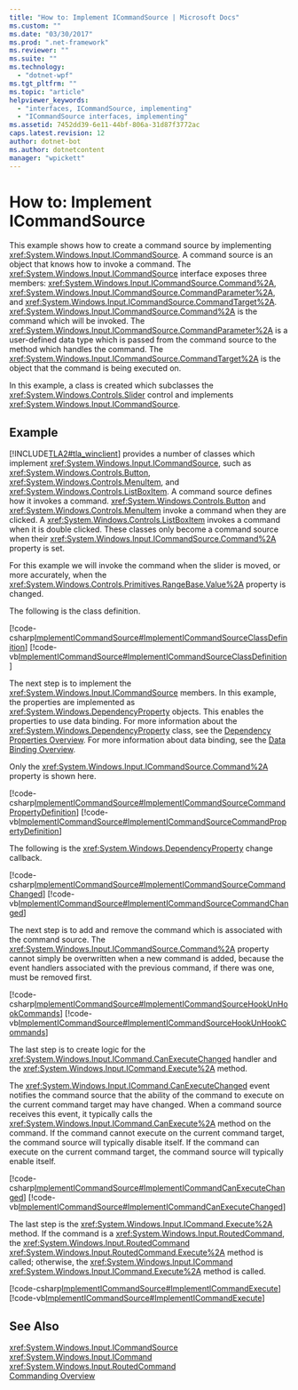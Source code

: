 ```yaml
---
title: "How to: Implement ICommandSource | Microsoft Docs"
ms.custom: ""
ms.date: "03/30/2017"
ms.prod: ".net-framework"
ms.reviewer: ""
ms.suite: ""
ms.technology: 
  - "dotnet-wpf"
ms.tgt_pltfrm: ""
ms.topic: "article"
helpviewer_keywords: 
  - "interfaces, ICommandSource, implementing"
  - "ICommandSource interfaces, implementing"
ms.assetid: 7452dd39-6e11-44bf-806a-31d87f3772ac
caps.latest.revision: 12
author: dotnet-bot
ms.author: dotnetcontent
manager: "wpickett"
---
```

# How to: Implement ICommandSource
This example shows how to create a command source by implementing <xref:System.Windows.Input.ICommandSource>.  A command source is an object that knows how to invoke a command.  The <xref:System.Windows.Input.ICommandSource> interface exposes three members: <xref:System.Windows.Input.ICommandSource.Command%2A>, <xref:System.Windows.Input.ICommandSource.CommandParameter%2A>, and <xref:System.Windows.Input.ICommandSource.CommandTarget%2A>.  <xref:System.Windows.Input.ICommandSource.Command%2A> is the command which will be invoked. The <xref:System.Windows.Input.ICommandSource.CommandParameter%2A> is a user-defined data type which is passed from the command source to the method which handles the command. The <xref:System.Windows.Input.ICommandSource.CommandTarget%2A> is the object that the command is being executed on.  
  
 In this example, a class is created which subclasses the <xref:System.Windows.Controls.Slider> control and implements <xref:System.Windows.Input.ICommandSource>.  
  
## Example  
 [!INCLUDE[TLA2#tla_winclient](../../../../includes/tla2sharptla-winclient-md.md)] provides a number of classes which implement <xref:System.Windows.Input.ICommandSource>, such as <xref:System.Windows.Controls.Button>, <xref:System.Windows.Controls.MenuItem>, and <xref:System.Windows.Controls.ListBoxItem>.  A command source defines how it invokes a command.   <xref:System.Windows.Controls.Button> and <xref:System.Windows.Controls.MenuItem> invoke a command when they are clicked.  A <xref:System.Windows.Controls.ListBoxItem> invokes a command when it is double clicked. These classes only become a command source when their <xref:System.Windows.Input.ICommandSource.Command%2A> property is set.  
  
 For this example we will invoke the command when the slider is moved, or more accurately, when the <xref:System.Windows.Controls.Primitives.RangeBase.Value%2A> property is changed.  
  
 The following is the class definition.  
  
 [!code-csharp[ImplementICommandSource#ImplementICommandSourceClassDefinition](../../../../samples/snippets/csharp/VS_Snippets_Wpf/ImplementICommandSource/CSharp/CommandSlider.cs#implementicommandsourceclassdefinition)]
 [!code-vb[ImplementICommandSource#ImplementICommandSourceClassDefinition](../../../../samples/snippets/visualbasic/VS_Snippets_Wpf/ImplementICommandSource/visualbasic/commandslider.vb#implementicommandsourceclassdefinition)]  
  
 The next step is to implement the <xref:System.Windows.Input.ICommandSource> members.  In this example, the properties are implemented as <xref:System.Windows.DependencyProperty> objects.  This enables the properties to use data binding.  For more information about the <xref:System.Windows.DependencyProperty> class, see the [Dependency Properties Overview](../../../../docs/framework/wpf/advanced/dependency-properties-overview.md).  For more information about data binding, see the [Data Binding Overview](../../../../docs/framework/wpf/data/data-binding-overview.md).  
  
 Only the <xref:System.Windows.Input.ICommandSource.Command%2A> property is shown here.  
  
 [!code-csharp[ImplementICommandSource#ImplementICommandSourceCommandPropertyDefinition](../../../../samples/snippets/csharp/VS_Snippets_Wpf/ImplementICommandSource/CSharp/CommandSlider.cs#implementicommandsourcecommandpropertydefinition)]
 [!code-vb[ImplementICommandSource#ImplementICommandSourceCommandPropertyDefinition](../../../../samples/snippets/visualbasic/VS_Snippets_Wpf/ImplementICommandSource/visualbasic/commandslider.vb#implementicommandsourcecommandpropertydefinition)]  
  
 The following is the <xref:System.Windows.DependencyProperty> change callback.  
  
 [!code-csharp[ImplementICommandSource#ImplementICommandSourceCommandChanged](../../../../samples/snippets/csharp/VS_Snippets_Wpf/ImplementICommandSource/CSharp/CommandSlider.cs#implementicommandsourcecommandchanged)]
 [!code-vb[ImplementICommandSource#ImplementICommandSourceCommandChanged](../../../../samples/snippets/visualbasic/VS_Snippets_Wpf/ImplementICommandSource/visualbasic/commandslider.vb#implementicommandsourcecommandchanged)]  
  
 The next step is to add and remove the command which is associated with the command source.  The <xref:System.Windows.Input.ICommandSource.Command%2A> property cannot simply be overwritten when a new command is added, because the event handlers associated with the previous command, if there was one, must be removed first.  
  
 [!code-csharp[ImplementICommandSource#ImplementICommandSourceHookUnHookCommands](../../../../samples/snippets/csharp/VS_Snippets_Wpf/ImplementICommandSource/CSharp/CommandSlider.cs#implementicommandsourcehookunhookcommands)]
 [!code-vb[ImplementICommandSource#ImplementICommandSourceHookUnHookCommands](../../../../samples/snippets/visualbasic/VS_Snippets_Wpf/ImplementICommandSource/visualbasic/commandslider.vb#implementicommandsourcehookunhookcommands)]  
  
 The last step is to create logic for the <xref:System.Windows.Input.ICommand.CanExecuteChanged> handler and the <xref:System.Windows.Input.ICommand.Execute%2A> method.  
  
 The <xref:System.Windows.Input.ICommand.CanExecuteChanged> event notifies the command source that the ability of the command to execute on the current command target may have changed.  When a command source receives this event, it typically calls the <xref:System.Windows.Input.ICommand.CanExecute%2A> method on the command.  If the command cannot execute on the current command target, the command source will typically disable itself.  If the command can execute on the current command target, the command source will typically enable itself.  
  
 [!code-csharp[ImplementICommandSource#ImplementICommandCanExecuteChanged](../../../../samples/snippets/csharp/VS_Snippets_Wpf/ImplementICommandSource/CSharp/CommandSlider.cs#implementicommandcanexecutechanged)]
 [!code-vb[ImplementICommandSource#ImplementICommandCanExecuteChanged](../../../../samples/snippets/visualbasic/VS_Snippets_Wpf/ImplementICommandSource/visualbasic/commandslider.vb#implementicommandcanexecutechanged)]  
  
 The last step is the <xref:System.Windows.Input.ICommand.Execute%2A> method.  If the command is a <xref:System.Windows.Input.RoutedCommand>, the <xref:System.Windows.Input.RoutedCommand> <xref:System.Windows.Input.RoutedCommand.Execute%2A> method is called; otherwise, the <xref:System.Windows.Input.ICommand> <xref:System.Windows.Input.ICommand.Execute%2A> method is called.  
  
 [!code-csharp[ImplementICommandSource#ImplementICommandExecute](../../../../samples/snippets/csharp/VS_Snippets_Wpf/ImplementICommandSource/CSharp/CommandSlider.cs#implementicommandexecute)]
 [!code-vb[ImplementICommandSource#ImplementICommandExecute](../../../../samples/snippets/visualbasic/VS_Snippets_Wpf/ImplementICommandSource/visualbasic/commandslider.vb#implementicommandexecute)]  
  
## See Also  
 <xref:System.Windows.Input.ICommandSource>   
 <xref:System.Windows.Input.ICommand>   
 <xref:System.Windows.Input.RoutedCommand>   
 [Commanding Overview](../../../../docs/framework/wpf/advanced/commanding-overview.md)